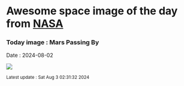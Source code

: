 
# Awesome space image of the day from [NASA](https://api.nasa.gov/)

### Today image : Mars Passing By
Date : 2024-08-02

![](https://apod.nasa.gov/apod/image/2408/2024MaUrM45_1024.jpg)

<small>Latest update : Sat Aug  3 02:31:32 2024</small>
        